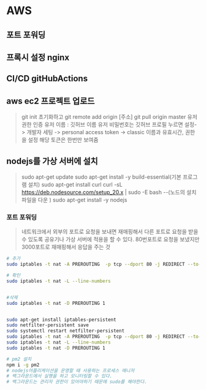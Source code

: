 # AWS
## 포트 포워딩
## 프록시 설정 nginx
## CI/CD gitHubActions

## aws ec2 프로젝트 업로드
> git init 초기화하고 
> git remote add origin [주소]
> git pull origin master
> 유저 권한 인증
> 유저 이름 : 깃허브 이름
> 유저 비밀번호는 깃허브 프로필 누르면 설정-> 개발자 세팅 -> personal access token -> classic
> 이름과 유효시간, 권한을 설정
> 해당 토큰은 한번만 보여줌

## nodejs를 가상 서버에 설치 
> sudo apt-get update 
> sudo apt-get install -y build-essential(기본 프로그램 설치)
> sudo apt-get install curl 
> curl -sL https://deb.nodesource.com/setup_20.x | sudo -E bash --(노드의 설치파일을 다운 )
> sudo apt-get install -y nodejs

### 포트 포워딩
> 네트워크에서 외부의 포트로 요청을 보내면 재매핑해서 다른 포트로 요청을 받을 수 있도록 
> 공유기나 가상 서버에 적용을 할 수 있다.
> 80번포트로 요청을 보냈지만 3000포트로 재매핑해서 응답을 주는 것
```sh
# 추가
sudo iptables -t nat -A PREROUTING  -p tcp --dport 80 -j REDIRECT --to-port 3000;

# 확인
sudo iptables -t nat -L --line-numbers


#삭제
sudo iptables -t nat -D PREROUTING 1


sudo apt-get install iptables-persistent
sudo netfilter-persistent save
sudo systemctl restart netfilter-persistent
sudo iptables -t nat -A PREROUTING  -p tcp --dport 80 -j REDIRECT --to-port 3000;
sudo iptables -t nat -L --line-numbers
sudo iptables -t nat -D PREROUTING 1

# pm2 설치
npm i -g pm2
# nodejs어플리케이션을 운영할 때 사용하는 프로세스 매니저
# 백그라운드에서 실행을 하고 모니터링할 수 있다.
# 백그라운드는 관리자 권한이 있어야하기 때문에 sudo를 해야한다.
```